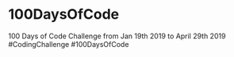 # 100DaysOfCode
100 Days of Code Challenge from Jan 19th 2019 to April 29th 2019 #CodingChallenge #100DaysOfCode
